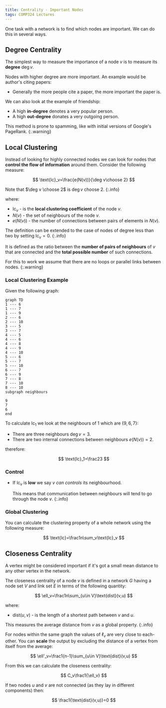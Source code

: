 ```yaml
---
title: Centrality - Important Nodes
tags: COMP324 Lectures
---
```

One task with a network is to find which nodes are important. We can do this in several ways.

## Degree Centrality
The simplest way to measure the importance of a node $v$ is to measure its **degree** $\deg v$.

Nodes with higher degree are more important. An example would be author's citing papers:

* Generally the more people cite a paper, the more important the paper is.

We can also look at the example of friendship:

* A high **in-degree** denotes a very popular person.
* A high **out-degree** donates a very outgoing person.

This method is prone to spamming, like with initial versions of Google's PageRank.
{:.warning}

## Local Clustering
Instead of looking for highly connected nodes we can look for nodes that **control the flow of information** around them. Consider the following measure:

$$
\text{lc}_v=\frac{e(N(v))}{\deg v\choose 2}
$$

Note that $\deg v \choose 2$ is $\deg v$ choose $2$.
{:.info}

where:

* $\text{lc}_v$ - is the **local clustering coefficient** of the node $v$.
* $N(v)$ - the set of neighbours of the node $v$.
* $e(N(v))$ - the number of connections between pairs of elements in $N(v)$.

The definition can be extended to the case of nodes of degree less than two by setting $\text{lc}_v=0$.
{:.info}

It is defined as the ratio between the **number of pairs of neighbours** of $v$ that are connected and the **total possible number** of such connections.

For this to work we assume that there are no loops or parallel links between nodes.
{:.warning}

### Local Clustering Example
Given the following graph:

```mermaid
graph TD
1 --- 6
1 --- 7
1 --- 9
2 --- 6
2 --- 10
3 --- 5
3 --- 7
4 --- 5
4 --- 6
4 --- 8
4 --- 9
4 --- 10
5 --- 6
5 --- 7
5 --- 10
6 --- 7
6 --- 9
7 --- 8
7 --- 10
8 --- 10
subgraph neighbours

9
7
6
end
```

To calculate $\text{lc}_1$ we look at the neighbours of 1 which are $\{9, 6, 7\}$:

* There are three neighbours $\deg v=3$.
* There are two internal connections between neighbours $e(N(v))=2$.


therefore:

$$
\text{lc}_1=\frac23
$$

### Control

* If $\text{lc}_v$ is **low** we say $v$ *can controls* its neighbourhood.
	
	This means that communication between neighbours will tend to go through the node $v$.
	{:.info}

### Global Clustering
You can calculate the clustering property of a whole network using the following measure:

$$
\text{lc}=\frac1n\sum_v\text{lc}_v
$$

## Closeness Centrality
A vertex might be considered important if it's got a small mean distance to any other vertex in the network.

The closeness centrality of a node $v$ is defined in a network $G$ having a node set $V$ and link set $E$ in terms of the following quantity:

$$
\ell_v=\frac1n\sum_{u\in V}\text{dist}(v,u)
$$

where:

* $\text{dist}(u,v)$ - is the length of a shortest path between $v$ and $u$.

This measures the average distance from $v$ as a global property.
{:.info}

For nodes within the same graph the values of $\ell_v$ are very close to each-other. You can **scale** the output by excluding the distance of a vertex from itself from the average:

$$
\ell'_v=\frac1{n-1}\sum_{u\in V}\text{dist}(v,u)
$$

From this we can calculate the closeness centrality:

$$
C_v\frac1{\ell_v}
$$

If two nodes $u$ and $v$ are not connected (as they lay in different components) then:

$$
\frac1{\text{dist}(v,u)}=0
$$